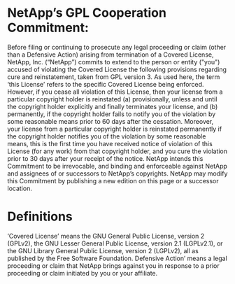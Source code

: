 # NetApp’s GPL Cooperation Commitment:
Before filing or continuing to prosecute any legal proceeding or claim (other than a Defensive Action) arising from termination of a Covered License, NetApp, Inc. (“NetApp”) commits to extend to the person or entity ("you") accused of violating the Covered License the following provisions regarding cure and reinstatement, taken from GPL version 3. As used here, the term ‘this License’ refers to the specific Covered License being enforced.
However, if you cease all violation of this License, then your license from a particular copyright holder is reinstated (a) provisionally, unless and until the copyright holder explicitly and finally terminates your license, and (b) permanently, if the copyright holder fails to notify you of the violation by some reasonable means prior to 60 days after the cessation.
Moreover, your license from a particular copyright holder is reinstated permanently if the copyright holder notifies you of the violation by some reasonable means, this is the first time you have received notice of violation of this License (for any work) from that copyright holder, and you cure the violation prior to 30 days after your receipt of the notice.
NetApp intends this Commitment to be irrevocable, and binding and enforceable against NetApp and assignees of or successors to NetApp’s copyrights.
NetApp may modify this Commitment by publishing a new edition on this page or a successor location.
# Definitions
‘Covered License’ means the GNU General Public License, version 2 (GPLv2), the GNU Lesser General Public License, version 2.1 (LGPLv2.1), or the GNU Library General Public License, version 2 (LGPLv2), all as published by the Free Software Foundation.
Defensive Action’ means a legal proceeding or claim that NetApp brings against you in response to a prior proceeding or claim initiated by you or your affiliate.
